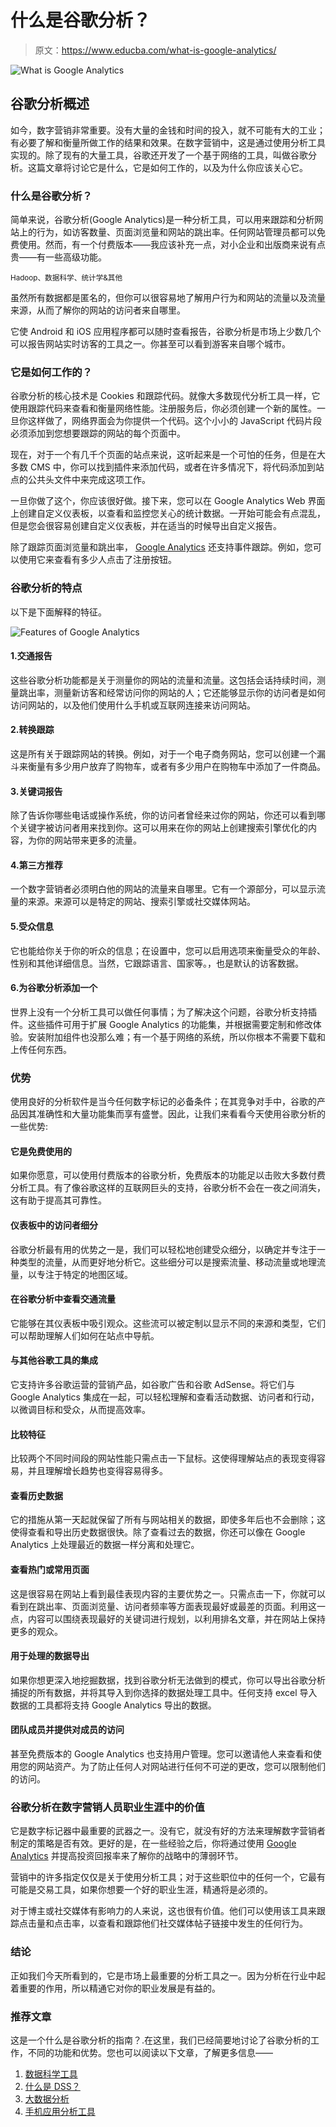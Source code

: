 # 什么是谷歌分析？

> 原文：<https://www.educba.com/what-is-google-analytics/>

![What is Google Analytics](img/d642c5d1d732d192c487ec446992bc0b.png)



## 谷歌分析概述

如今，数字营销非常重要。没有大量的金钱和时间的投入，就不可能有大的工业；有必要了解和衡量所做工作的结果和效果。在数字营销中，这是通过使用分析工具实现的。除了现有的大量工具，谷歌还开发了一个基于网络的工具，叫做谷歌分析。这篇文章将讨论它是什么，它是如何工作的，以及为什么你应该关心它。

### 什么是谷歌分析？

简单来说，谷歌分析(Google Analytics)是一种分析工具，可以用来跟踪和分析网站上的行为，如访客数量、页面浏览量和网站的跳出率。任何网站管理员都可以免费使用。然而，有一个付费版本——我应该补充一点，对小企业和出版商来说有点贵——有一些高级功能。

<small>Hadoop、数据科学、统计学&其他</small>

虽然所有数据都是匿名的，但你可以很容易地了解用户行为和网站的流量以及流量来源，从而了解你的网站的访问者来自哪里。

它使 Android 和 iOS 应用程序都可以随时查看报告，谷歌分析是市场上少数几个可以报告网站实时访客的工具之一。你甚至可以看到游客来自哪个城市。

### 它是如何工作的？

谷歌分析的核心技术是 Cookies 和跟踪代码。就像大多数现代分析工具一样，它使用跟踪代码来查看和衡量网络性能。注册服务后，你必须创建一个新的属性。一旦你这样做了，网络界面会为你提供一个代码。这个小小的 JavaScript 代码片段必须添加到您想要跟踪的网站的每个页面中。

现在，对于一个有几千个页面的站点来说，这听起来是一个可怕的任务，但是在大多数 CMS 中，你可以找到插件来添加代码，或者在许多情况下，将代码添加到站点的公共头文件中来完成这项工作。

一旦你做了这个，你应该很好做。接下来，您可以在 Google Analytics Web 界面上创建自定义仪表板，以查看和监控您关心的统计数据。一开始可能会有点混乱，但是您会很容易创建自定义仪表板，并在适当的时候导出自定义报告。

除了跟踪页面浏览量和跳出率， [Google Analytics](https://www.educba.com/how-to-use-google-analytics/) 还支持事件跟踪。例如，您可以使用它来查看有多少人点击了注册按钮。

### 谷歌分析的特点

以下是下面解释的特征。

![Features of Google Analytics](img/d1e14ce7df6e572fd28fd55197c788b1.png)



#### 1.交通报告

这些谷歌分析功能都是关于测量你的网站的流量和流量。这包括会话持续时间，测量跳出率，测量新访客和经常访问你的网站的人；它还能够显示你的访问者是如何访问网站的，以及他们使用什么手机或互联网连接来访问网站。

#### 2.转换跟踪

这是所有关于跟踪网站的转换。例如，对于一个电子商务网站，您可以创建一个漏斗来衡量有多少用户放弃了购物车，或者有多少用户在购物车中添加了一件商品。

#### 3.关键词报告

除了告诉你哪些电话或操作系统，你的访问者曾经来过你的网站，你还可以看到哪个关键字被访问者用来找到你。这可以用来在你的网站上创建搜索引擎优化的内容，为你的网站带来更多的流量。

#### 4.第三方推荐

一个数字营销者必须明白他的网站的流量来自哪里。它有一个源部分，可以显示流量的来源。来源可以是特定的网站、搜索引擎或社交媒体网站。

#### 5.受众信息

它也能给你关于你的听众的信息；在设置中，您可以启用选项来衡量受众的年龄、性别和其他详细信息。当然，它跟踪语言、国家等。，也是默认的访客数据。

#### 6.为谷歌分析添加一个

世界上没有一个分析工具可以做任何事情；为了解决这个问题，谷歌分析支持插件。这些插件可用于扩展 Google Analytics 的功能集，并根据需要定制和修改体验。安装附加组件也没那么难；有一个基于网络的系统，所以你根本不需要下载和上传任何东西。

### 优势

使用良好的分析软件是当今任何数字标记的必备条件；在其竞争对手中，谷歌的产品因其准确性和大量功能集而享有盛誉。因此，让我们来看看今天使用谷歌分析的一些优势:

#### 它是免费使用的

如果你愿意，可以使用付费版本的谷歌分析，免费版本的功能足以击败大多数付费分析工具。有了像谷歌这样的互联网巨头的支持，谷歌分析不会在一夜之间消失，这有助于提高其可靠性。

#### 仪表板中的访问者细分

谷歌分析最有用的优势之一是，我们可以轻松地创建受众细分，以确定并专注于一种类型的流量，从而更好地分析它。这些细分可以是搜索流量、移动流量或地理流量，以专注于特定的地图区域。

#### 在谷歌分析中查看交通流量

它能够在其仪表板中吸引观众。这些流可以被定制以显示不同的来源和类型，它们可以帮助理解人们如何在站点中导航。

#### 与其他谷歌工具的集成

它支持许多谷歌运营的营销产品，如谷歌广告和谷歌 AdSense。将它们与 Google Analytics 集成在一起，可以轻松理解和查看活动数据、访问者和行动，以微调目标和受众，从而提高效率。

#### 比较特征

比较两个不同时间段的网站性能只需点击一下鼠标。这使得理解站点的表现变得容易，并且理解增长趋势也变得容易得多。

#### 查看历史数据

它的措施从第一天起就保留了所有与网站相关的数据，即使多年后也不会删除；这使得查看和导出历史数据很快。除了查看过去的数据，你还可以像在 Google Analytics 上处理最近的数据一样分离和处理它。

#### 查看热门或常用页面

这是很容易在网站上看到最佳表现内容的主要优势之一。只需点击一下，你就可以看到在跳出率、页面浏览量、访问者频率等方面表现最好或最差的页面。利用这一点，内容可以围绕表现最好的关键词进行规划，以利用排名文章，并在网站上保持更多的观众。

#### 用于处理的数据导出

如果你想更深入地挖掘数据，找到谷歌分析无法做到的模式，你可以导出谷歌分析捕捉的所有数据，并将其导入到你选择的数据处理工具中。任何支持 excel 导入数据的工具都将支持 Google Analytics 导出的数据。

#### 团队成员并提供对成员的访问

甚至免费版本的 Google Analytics 也支持用户管理。您可以邀请他人来查看和使用您的网站资产。为了防止任何人对网站进行任何不可逆的更改，您可以限制他们的访问。

### 谷歌分析在数字营销人员职业生涯中的价值

它是数字标记器中最重要的武器之一。没有它，就没有好的方法来理解数字营销者制定的策略是否有效。更好的是，在一些经验之后，你将通过使用 [Google Analytics](https://www.educba.com/how-to-use-google-analytics/) 并提高投资回报率来了解你的战略中的薄弱环节。

营销中的许多指定仅仅是关于使用分析工具；对于这些职位中的任何一个，它最有可能是交易工具，如果你想要一个好的职业生涯，精通将是必须的。

对于博主或社交媒体有影响力的人来说，这也很有价值。他们可以使用该工具来跟踪点击量和点击率，以查看和跟踪他们社交媒体帖子链接中发生的任何行为。

### 结论

正如我们今天所看到的，它是市场上最重要的分析工具之一。因为分析在行业中起着重要的作用，所以精通它对你的职业发展是有益的。

### 推荐文章

这是一个什么是谷歌分析的指南？.在这里，我们已经简要地讨论了谷歌分析的工作，不同的功能和优势。您也可以阅读以下文章，了解更多信息——

1.  [数据科学工具](https://www.educba.com/data-science-tools/)
2.  [什么是 DSS？](https://www.educba.com/what-is-dss/)
3.  [大数据分析](https://www.educba.com/big-data-analytics/)
4.  [手机应用分析工具](https://www.educba.com/mobile-app-analytics-tools/)





